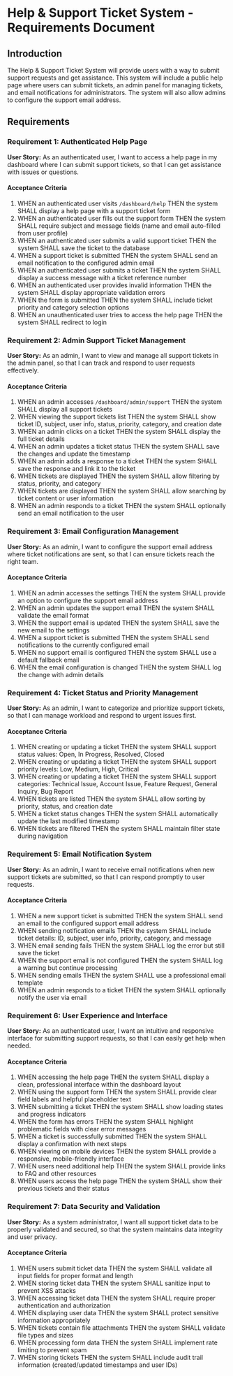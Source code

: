 # Help & Support Ticket System - Requirements Document

## Introduction

The Help & Support Ticket System will provide users with a way to submit support requests and get assistance. This system will include a public help page where users can submit tickets, an admin panel for managing tickets, and email notifications for administrators. The system will also allow admins to configure the support email address.

## Requirements

### Requirement 1: Authenticated Help Page

**User Story:** As an authenticated user, I want to access a help page in my dashboard where I can submit support tickets, so that I can get assistance with issues or questions.

#### Acceptance Criteria

1. WHEN an authenticated user visits `/dashboard/help` THEN the system SHALL display a help page with a support ticket form
2. WHEN an authenticated user fills out the support form THEN the system SHALL require subject and message fields (name and email auto-filled from user profile)
3. WHEN an authenticated user submits a valid support ticket THEN the system SHALL save the ticket to the database
4. WHEN a support ticket is submitted THEN the system SHALL send an email notification to the configured admin email
5. WHEN an authenticated user submits a ticket THEN the system SHALL display a success message with a ticket reference number
6. WHEN an authenticated user provides invalid information THEN the system SHALL display appropriate validation errors
7. WHEN the form is submitted THEN the system SHALL include ticket priority and category selection options
8. WHEN an unauthenticated user tries to access the help page THEN the system SHALL redirect to login

### Requirement 2: Admin Support Ticket Management

**User Story:** As an admin, I want to view and manage all support tickets in the admin panel, so that I can track and respond to user requests effectively.

#### Acceptance Criteria

1. WHEN an admin accesses `/dashboard/admin/support` THEN the system SHALL display all support tickets
2. WHEN viewing the support tickets list THEN the system SHALL show ticket ID, subject, user info, status, priority, category, and creation date
3. WHEN an admin clicks on a ticket THEN the system SHALL display the full ticket details
4. WHEN an admin updates a ticket status THEN the system SHALL save the changes and update the timestamp
5. WHEN an admin adds a response to a ticket THEN the system SHALL save the response and link it to the ticket
6. WHEN tickets are displayed THEN the system SHALL allow filtering by status, priority, and category
7. WHEN tickets are displayed THEN the system SHALL allow searching by ticket content or user information
8. WHEN an admin responds to a ticket THEN the system SHALL optionally send an email notification to the user

### Requirement 3: Email Configuration Management

**User Story:** As an admin, I want to configure the support email address where ticket notifications are sent, so that I can ensure tickets reach the right team.

#### Acceptance Criteria

1. WHEN an admin accesses the settings THEN the system SHALL provide an option to configure the support email address
2. WHEN an admin updates the support email THEN the system SHALL validate the email format
3. WHEN the support email is updated THEN the system SHALL save the new email to the settings
4. WHEN a support ticket is submitted THEN the system SHALL send notifications to the currently configured email
5. WHEN no support email is configured THEN the system SHALL use a default fallback email
6. WHEN the email configuration is changed THEN the system SHALL log the change with admin details

### Requirement 4: Ticket Status and Priority Management

**User Story:** As an admin, I want to categorize and prioritize support tickets, so that I can manage workload and respond to urgent issues first.

#### Acceptance Criteria

1. WHEN creating or updating a ticket THEN the system SHALL support status values: Open, In Progress, Resolved, Closed
2. WHEN creating or updating a ticket THEN the system SHALL support priority levels: Low, Medium, High, Critical
3. WHEN creating or updating a ticket THEN the system SHALL support categories: Technical Issue, Account Issue, Feature Request, General Inquiry, Bug Report
4. WHEN tickets are listed THEN the system SHALL allow sorting by priority, status, and creation date
5. WHEN a ticket status changes THEN the system SHALL automatically update the last modified timestamp
6. WHEN tickets are filtered THEN the system SHALL maintain filter state during navigation

### Requirement 5: Email Notification System

**User Story:** As an admin, I want to receive email notifications when new support tickets are submitted, so that I can respond promptly to user requests.

#### Acceptance Criteria

1. WHEN a new support ticket is submitted THEN the system SHALL send an email to the configured support email address
2. WHEN sending notification emails THEN the system SHALL include ticket details: ID, subject, user info, priority, category, and message
3. WHEN email sending fails THEN the system SHALL log the error but still save the ticket
4. WHEN the support email is not configured THEN the system SHALL log a warning but continue processing
5. WHEN sending emails THEN the system SHALL use a professional email template
6. WHEN an admin responds to a ticket THEN the system SHALL optionally notify the user via email

### Requirement 6: User Experience and Interface

**User Story:** As an authenticated user, I want an intuitive and responsive interface for submitting support requests, so that I can easily get help when needed.

#### Acceptance Criteria

1. WHEN accessing the help page THEN the system SHALL display a clean, professional interface within the dashboard layout
2. WHEN using the support form THEN the system SHALL provide clear field labels and helpful placeholder text
3. WHEN submitting a ticket THEN the system SHALL show loading states and progress indicators
4. WHEN the form has errors THEN the system SHALL highlight problematic fields with clear error messages
5. WHEN a ticket is successfully submitted THEN the system SHALL display a confirmation with next steps
6. WHEN viewing on mobile devices THEN the system SHALL provide a responsive, mobile-friendly interface
7. WHEN users need additional help THEN the system SHALL provide links to FAQ and other resources
8. WHEN users access the help page THEN the system SHALL show their previous tickets and their status

### Requirement 7: Data Security and Validation

**User Story:** As a system administrator, I want all support ticket data to be properly validated and secured, so that the system maintains data integrity and user privacy.

#### Acceptance Criteria

1. WHEN users submit ticket data THEN the system SHALL validate all input fields for proper format and length
2. WHEN storing ticket data THEN the system SHALL sanitize input to prevent XSS attacks
3. WHEN accessing ticket data THEN the system SHALL require proper authentication and authorization
4. WHEN displaying user data THEN the system SHALL protect sensitive information appropriately
5. WHEN tickets contain file attachments THEN the system SHALL validate file types and sizes
6. WHEN processing form data THEN the system SHALL implement rate limiting to prevent spam
7. WHEN storing tickets THEN the system SHALL include audit trail information (created/updated timestamps and user IDs)
